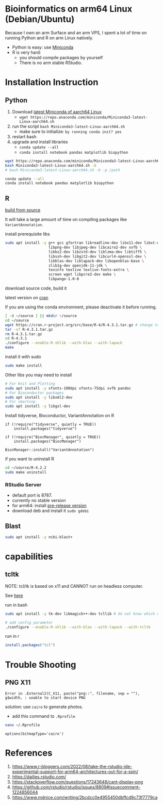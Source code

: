 # Bioinformatics on arm64 Linux (Debian/Ubuntu)

Because I own an arm Surface and an arm VPS, I spent a lot of time on running Python and R on arm Linux natively.

- Python is easy: use [Miniconda](https://docs.conda.io/en/latest/miniconda.html)
- R is very hard:
  - you should compile packages by yourself
  - There is no arm stable RStudio.

# Installation Instruction

## Python

1. Download [latest Miniconda of aarch64 Linux](https://docs.conda.io/en/latest/miniconda.html)
   - `wget https://repo.anaconda.com/miniconda/Miniconda3-latest-Linux-aarch64.sh`
2. run the script `bash Miniconda3-latest-Linux-aarch64.sh`
   - make sure to initialize: `by running conda init? yes`
3. restart bash
4. upgrade and install libraries
   - `conda update --all`
   - `conda install notebook pandas matplotlib biopython`

```bash
wget https://repo.anaconda.com/miniconda/Miniconda3-latest-Linux-aarch64.sh
bash Miniconda3-latest-Linux-aarch64.sh -b
# bash Miniconda3-latest-Linux-aarch64.sh -b -p /path
```

```bash
conda update --all
conda install notebook pandas matplotlib biopython
```

## R

[build from source](https://www.r-bloggers.com/2022/08/take-the-rstudio-ide-experimental-support-for-arm64-architectures-out-for-a-spin/)

It will take a large amount of time on compiling packages like `VariantAnnotation`.

install prerequisite libs

```bash
sudo apt install -y g++ gcc gfortran libreadline-dev libx11-dev libxt-dev \
                    libpng-dev libjpeg-dev libcairo2-dev xvfb \
                    libbz2-dev libzstd-dev liblzma-dev libtiff5 \
                    libssh-dev libgit2-dev libcurl4-openssl-dev \
                    libblas-dev liblapack-dev libopenblas-base \
                    zlib1g-dev openjdk-11-jdk \
                    texinfo texlive texlive-fonts-extra \
                    screen wget libpcre2-dev make \
                    libpango-1.0-0
```

download source code, build it

latest version on [cran](https://cran.r-project.org/)

If you are using the conda environment, please deactivate it before running.

```bash
[ -d ~/source ] || mkdir ~/source
cd ~/source
wget https://cran.r-project.org/src/base/R-4/R-4.3.1.tar.gz # change to the latest version
tar -xf R-4.3.1.tar.gz
rm R-4.3.1.tar.gz
cd R-4.3.1
./configure --enable-R-shlib --with-blas --with-lapack
make
```

install it with sudo

```bash
sudo make install
```

Other libs you may need to install

```bash
# For Knit and Plotting
sudo apt install -y xfonts-100dpi xfonts-75dpi xvfb pandoc
# For Bioconductor packages
sudo apt install -y libxml2-dev 
# For smartsnp
sudo apt install -y libgsl-dev
```

Install tidyverse, Bioconductor, VariantAnnotation on R

```
if (!require("tidyverse", quietly = TRUE))
    install.packages("tidyverse")

if (!require("BiocManager", quietly = TRUE))
    install.packages("BiocManager")

BiocManager::install("VariantAnnotation")
```

if you want to uninstall R

```bash
cd ~/source/R-4.2.2
sudo make uninstall
```

### RStudio Server

- default port is 8787.
- currently no stable version
- for arm64: install [pre-release version](https://dailies.rstudio.com/)
- download deb and install it `sudo gdebi `

## Blast

```bash
sudo apt install -y ncbi-blast+
```

# capabilities

## tcltk

NOTE: tcl/tk is based on x11 and CANNOT run on headless computer.

See [here](https://community.rstudio.com/t/problem-installing-gwidgets2tcltk/137978)

run in bash

```bash
sudo apt install -y tk-dev libmagick++-dev tcllib # do not know which one is actually needed
```

```bash
# add config parameter
./configure --enable-R-shlib --with-blas --with-lapack --with-tcltk
```

run in r

```r
install.packages("tcl")
```

# Trouble Shooting

## PNG X11

```
Error in .External2(C_X11, paste("png::", filename, sep = ""), g$width, : unable to start device PNG
```

solution: use `cairo` to generate photos.

- add this command to `.Rprofile`

```bash
nano ~/.Rprofile
```

```
options(bitmapType='cairo')
```

# References

1. https://www.r-bloggers.com/2022/08/take-the-rstudio-ide-experimental-support-for-arm64-architectures-out-for-a-spin/
2. https://dailies.rstudio.com/
3. https://stackoverflow.com/questions/17243648/cant-display-png
4. https://github.com/rstudio/rstudio/issues/8809#issuecomment-1224856044
5. https://www.mdnice.com/writing/2bcdcc0e4955450dbffcd9c73f7779ca
